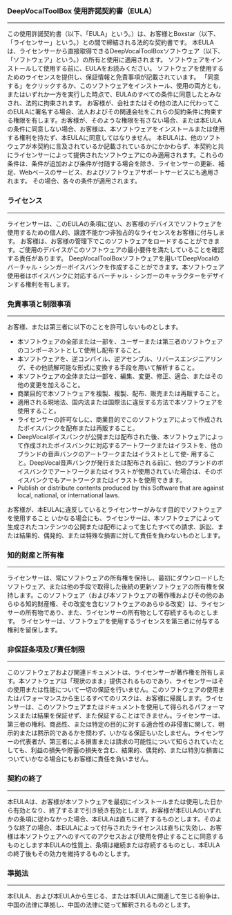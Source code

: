 ### DeepVocalToolBox 使用許諾契約書（EULA）  
________  
この使用許諾契約書（以下、「EULA」という。）は、お客様とBoxstar（以下、「ライセンサー」という。）との間で締結される法的な契約書です。
本EULAは、ライセンサーから直接取得できるDeepVocalToolBoxソフトウェア（以下、「ソフトウェア」という。）の所有と使用に適用されます。
ソフトウェアをインストールして使用する前に、EULAをお読みください。 ソフトウェアを使用するためのライセンスを提供し、保証情報と免責事項が記載されています。
「同意する」をクリックするか、このソフトウェアをインストール、使用の両方とも，またはいずれか一方を実行した時点で、EULAのすべての条件に同意したとみなされ、法的に拘束されます。
お客様が、会社またはその他の法人に代わってこのEULAに署名する場合、法人およびその関連会社をこれらの契約条件に拘束する権限を有します。お客様が、そのような権限を有さない場合、または本EULAの条件に同意しない場合、お客様は、本ソフトウェアをインストールまたは使用する権利を持たず、本EULAに同意してはなりません。
本EULAは、他のソフトウェアが本契約に言及されているか記載されているかにかかわらず、本契約と共にライセンサーによって提供されたソフトウェアにのみ適用されます。これらの条件は、条件が追加および条件が付随する場合を除き、ライセンサーの更新、補足、Webベースのサービス、およびソフトウェアサポートサービスにも適用されます。 その場合、各々の条件が適用されます。

### ライセンス  
----  

ライセンサーは、このEULAの条項に従い、お客様のデバイスでソフトウェアを使用するための個人的、譲渡不能かつ非独占的なライセンスをお客様に付与します。
お客様は、お客様の管理下でこのソフトウェアをロードすることができます。ご使用のデバイスがこのソフトウェアの最小要件を満たしていることを確認する責任があります。
DeepVocalToolBoxソフトウェアを用いてDeepVocalのバーチャル・シンガーボイスバンクを作成することができます。本ソフトウェア使用者はボイスバンクに対応するバーチャル・シンガーのキャラクターをデザインする権利を有します。

### 免責事項と制限事項  
----  

お客様、または第三者に以下のことを許可しないものとします。

- 本ソフトウェアの全部または一部を、ユーザーまたは第三者のソフトウェアのコンポーネントとして使用し配布すること。
- 本ソフトウェアを、逆コンパイル、逆アセンブル、リバースエンジニアリング、その他読解可能な形式に変換する手段を用いて解析すること。
- 本ソフトウェアの全体または一部を、編集、変更、修正、適合、またはその他の変更を加えること。
- 商業目的で本ソフトウェアを複製、複製、配布、販売または再販すること。
- 適用される現地法、国内法または国際法に違反する方法で本ソフトウェアを使用すること。
- ライセンサーの許可なしに、商業目的でこのソフトウェアによって作成されたボイスバンクを配布または再販すること。
- DeepVocalボイスバンクが公開または配布された後、本ソフトウェアによって作成されたボイスバンクに対応するアートワークまたはイラストを、他のブランドの音声バンクのアートワークまたはイラストとして使- 用すること。DeepVocal音声バンクが発行または配布される前に、他のブランドのボイスバンクでアートワークまたはイラストが使用されていた場合は、そのボイスバンクでもアートワークまたはイラストを使用できます。
- Publish or distribute contents produced by this Software that are against local, national, or international laws.  

お客様が、本EULAに違反しているとライセンサーがみなす目的でソフトウェアを使用すること
いかなる場合にも、ライセンサーは、本ソフトウェアによって生成されたコンテンツの公開または配布によって生じたすべての請求、訴訟、または結果的、偶発的、または特殊な損害に対して責任を負わないものとします。

### 知的財産と所有権 
----  

ライセンサーは、常にソフトウェアの所有権を保持し、最初にダウンロードしたソフトウェア、または他の手段で取得した後続の更新ソフトウェアの所有権を保持します。このソフトウェア（および本ソフトウェアの著作権およびその他のあらゆる知的財産権、その改変を含むソフトウェアのあらゆる改変）は、ライセンサーの所有物であり、また、ライセンサーの所有物として存続するものとします。
ライセンサーは、ソフトウェアを使用するライセンスを第三者に付与する権利を留保します。

### 非保証条項及び責任制限
----

このソフトウェアおよび関連ドキュメントは、ライセンサーが著作権を所有します。本ソフトウェアは「現状のまま」提供されるものであり、ライセンサーはその使用または性能について一切の保証を行いません。このソフトウェアの使用またはパフォーマンスから生じるすべてのリスクは、お客様に帰属します。ライセンサーは、このソフトウェアまたはドキュメントを使用して得られるパフォーマンスまたは結果を保証せず、また保証することはできません。ライセンサーは、第三者の権利、商品性、または特定の目的に対する適合性の非侵害に関して、明示的または黙示的であるかを問わず、いかなる保証もいたしません。ライセンサーの代表者が、第三者による損害または請求の可能性について知らされていたとしても、利益の損失や貯蓄の損失を含む、結果的、偶発的、または特別な損害についていかなる場合にもお客様に責任を負いません。

### 契約の終了
----

本EULAは、お客様が本ソフトウェアを最初にインストールまたは使用した日から有効となり、終了するまで引き続き有効とします。お客様が本EULAのいずれかの条項に従わなかった場合、本EULAは直ちに終了するものとします。そのような終了の場合、本EULAによって付与されたライセンスは直ちに失効し、お客様は本ソフトウェアへのすべてのアクセスおよび使用を停止することに同意するものとします本EULAの性質上、条項は継続または存続するものとし、本EULAの終了後もその効力を維持するものとします。

### 準拠法
----

本EULA、および本EULAから生じる、または本EULAに関連して生じる紛争は、中国の法律に準拠し、中国の法律に従って解釈されるものとします。
